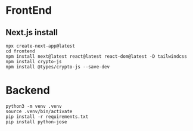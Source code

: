 # FrontEnd

## Next.js install

```
npx create-next-app@latest
cd frontend
npm install next@latest react@latest react-dom@latest -D tailwindcss
npm install crypto-js
npm install @types/crypto-js --save-dev

```

# Backend

```
python3 -m venv .venv
source .venv/bin/activate
pip install -r requirements.txt
pip install python-jose


```